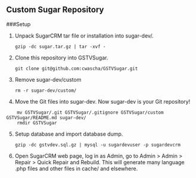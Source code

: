 Custom Sugar Repository
-----------------------

###Setup

1. Unpack SugarCRM tar file or installation into sugar-dev/.


    `gzip -dc sugar.tar.gz | tar -xvf -`


2. Clone this repository into GSTVSugar.

    `git clone git@github.com:cwascha/GSTVSugar.git`
    
3. Remove sugar-dev/custom

    `rm -r sugar-dev/custom/`
    
4. Move the Git files into sugar-dev. Now sugar-dev is your Git repository!

```
    mv GSTVSugar/.git GSTVSugar/.gitignore GSTVSugar/custom GSTVSugar/README.md sugar-dev/
    rmdir GSTVSugar
```

5. Setup database and import database dump.

	`gzip -dc gstvdev.sql.gz | mysql -u sugardevuser -p sugardevcrm`

6. Open SugarCRM web page, log in as Admin, go to Admin > Admin > Repair > Quick Repair and Rebuild. This will generate many language .php files and other files in cache/ and elsewhere.

